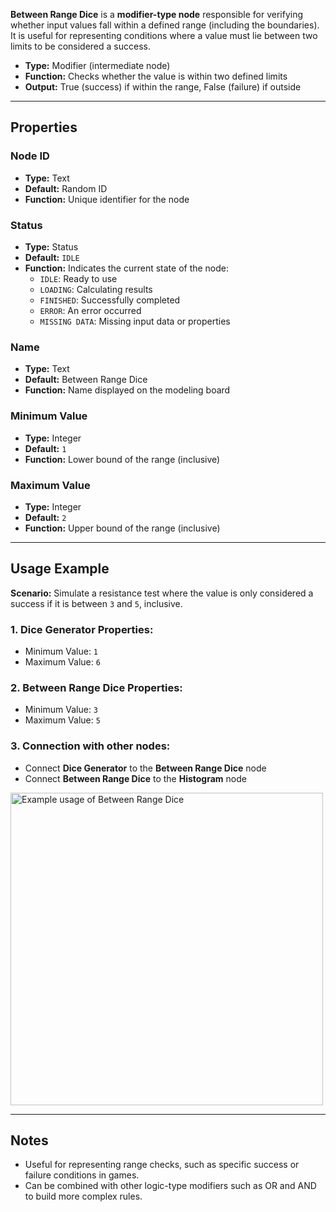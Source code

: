 **Between Range Dice** is a **modifier-type node** responsible for verifying whether input values fall within a defined range (including the boundaries). It is useful for representing conditions where a value must lie between two limits to be considered a success.

- **Type:** Modifier (intermediate node)
- **Function:** Checks whether the value is within two defined limits
- **Output:** True (success) if within the range, False (failure) if outside

---

## **Properties**

### **Node ID**

- **Type:** Text
- **Default:** Random ID
- **Function:** Unique identifier for the node

### **Status**

- **Type:** Status
- **Default:** `IDLE`
- **Function:** Indicates the current state of the node:
  - `IDLE`: Ready to use
  - `LOADING`: Calculating results
  - `FINISHED`: Successfully completed
  - `ERROR`: An error occurred
  - `MISSING DATA`: Missing input data or properties

### **Name**

- **Type:** Text
- **Default:** Between Range Dice
- **Function:** Name displayed on the modeling board

### **Minimum Value**

- **Type:** Integer
- **Default:** `1`
- **Function:** Lower bound of the range (inclusive)

### **Maximum Value**

- **Type:** Integer
- **Default:** `2`
- **Function:** Upper bound of the range (inclusive)

---

## **Usage Example**

**Scenario:** Simulate a resistance test where the value is only considered a success if it is between `3` and `5`, inclusive.

### **1. Dice Generator Properties:**

- Minimum Value: `1`
- Maximum Value: `6`

### **2. Between Range Dice Properties:**

- Minimum Value: `3`
- Maximum Value: `5`

### **3. Connection with other nodes:**

- Connect **Dice Generator** to the **Between Range Dice** node
- Connect **Between Range Dice** to the **Histogram** node

<img src="/images/dice-between-interval.png" width="500px" alt="Example usage of Between Range Dice"/>

---

## **Notes**

- Useful for representing range checks, such as specific success or failure conditions in games.
- Can be combined with other logic-type modifiers such as OR and AND to build more complex rules.
